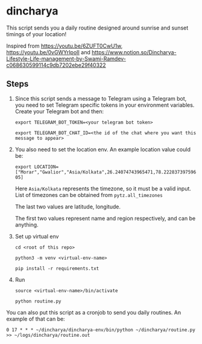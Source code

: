 # dincharya

This script sends you a daily routine designed around sunrise and sunset timings of your location!

Inspired from https://youtu.be/6ZUFT0CwU1w, https://youtu.be/0vGWYrIpoII and https://www.notion.so/Dincharya-Lifestyle-Life-management-by-Swami-Ramdev-c068630599114c9db7202ebe29f40322

## Steps
1. Since this script sends a message to Telegram using a Telegram bot, you need to set Telegram specific tokens in your environment variables. Create your Telegram bot and then:

    `export TELEGRAM_BOT_TOKEN=<your telegram bot token>`
  
    `export TELEGRAM_BOT_CHAT_ID=<the id of the chat where you want this message to appear>`
  
2. You also need to set the location env. An example location value could be:

    `export LOCATION=["Morar","Gwalior","Asia/Kolkata",26.24074743965471,78.22283739759605]`
  
    Here `Asia/Kolkata` represents the timezone, so it must be a valid input. List of timezones can be obtained from `pytz.all_timezones`
  
    The last two values are latitude, longitude.
  
    The first two values represent name and region respectively, and can be anything.
  
3. Set up virtual env

    `cd <root of this repo>`
  
    `python3 -m venv <virtual-env-name>`
  
    `pip install -r requirements.txt`

4. Run

    `source <virtual-env-name>/bin/activate`
    
    `python routine.py`

You can also put this script as a cronjob to send you daily routines. An example of that can be:

`0 17 * * * ~/dincharya/dincharya-env/bin/python ~/dincharya/routine.py >> ~/logs/dincharya/routine.out`

